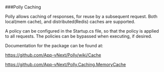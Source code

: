 ###Polly Caching

Polly allows caching of responses, for reuse by a subsequent request.
Both local(mem cache), and distributed(Redis) caches are supported.

A policy can be configured in the Startup.cs file, so that the policy is applied to all requests.
The policies can be bypassed when executing, if desired.

Documentation for the package can be found at:

https://github.com/App-vNext/Polly/wiki/Cache

https://github.com/App-vNext/Polly.Caching.MemoryCache
